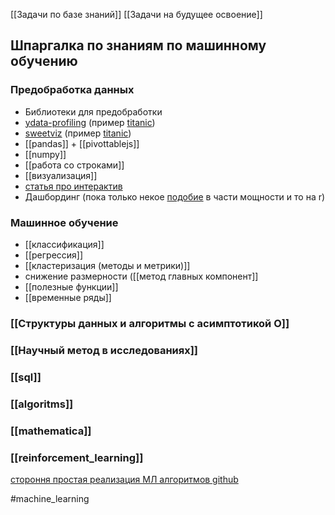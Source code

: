 [[Задачи по базе знаний]]
[[Задачи на будущее освоение]]
## Шпаргалка по знаниям по машинному обучению

### Предобработка данных
* Библиотеки для предобработки 
 * [ydata-profiling](https://ydata-profiling.ydata.ai/docs/master/index.html) (пример [titanic](https://ydata-profiling.ydata.ai/examples/master/titanic/titanic_report.html)) 
 * [sweetviz](https://pypi.org/project/sweetviz/) (пример [titanic](http://cooltiming.com/SWEETVIZ_REPORT.html))
* [[pandas]] + [[pivottablejs]]
* [[numpy]]
* [[работа со строками]]
* [[визуализация]]
* [статья про интерактив](https://habr.com/ru/post/485318/)
* Дашбординг (пока только некое [подобие](https://iukash.shinyapps.io/power_analysys_shiny/) в части мощности и то на r)

### Машинное обучение
* [[классификация]]
* [[регрессия]]
* [[кластеризация (методы и метрики)]]
* снижение размерности ([[метод главных компонент]]
* [[полезные функции]]
* [[временные ряды]]

### [[Структуры данных и алгоритмы с асимптотикой O]]


### [[Научный метод в исследованиях]]
### [[sql]]
### [[algoritms]]
### [[mathematica]]

### [[reinforcement_learning]]

[стороння простая реализация МЛ алгоритмов github](https://github.com/rushter/MLAlgorithms)

#machine_learning